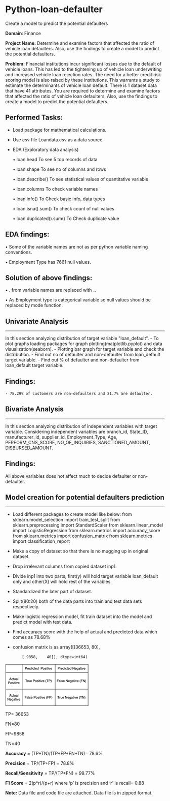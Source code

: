 # Python-loan-defaulter
Create a model to predict the potential defaulters

 **Domain**: Finance

 **Project Name:** Determine and examine factors that affected the ratio of vehicle loan defaulters. Also, use the findings to create a model to predict the potential defaulters.

 **Problem:** Financial institutions incur significant losses due to the default of vehicle loans. This has led to the tightening up of vehicle loan underwriting and increased vehicle loan rejection rates.
The need for a better credit risk scoring model is also raised by these institutions. This warrants a study to estimate the determinants of vehicle loan default.
There is 1 dataset data that have 41 attributes.
You are required to determine and examine factors that affected the ratio of vehicle loan defaulters. Also, use the findings to create a model to predict the potential defaulters.

## **Performed Tasks:**
 - Load package for mathematical calculations.
 - Use csv file Loandata.csv as a data source
 - EDA (Exploratory data analysis)
   
   •	loan.head  To see 5 top records of data
   
   •	loan.shape To see no of columns and rows
   
   •	loan.describe() To see statistical values of quantitative variable
   
   •	loan.columns To check variable names
   
   •	loan.info() To Check basic info, data types
   
   •	loan.isna().sum() To check count of null values
   
   •	loan.duplicated().sum() To Check duplicate value

## EDA findings:
   •	Some of the variable names are not as per python variable naming conventions.
   
   •	Employment Type has 7661 null values.
## Solution of above findings:
   •	. from variable names are replaced with _.
   
   •	As Employment type is categorical variable so null values should be replaced by mode function.

## Univariate Analysis
***********************
In this section analyzing distribution of target variable "loan_default".
    - To plot graphs loading packages for graph plotting(matplotlib.pyplot) and data visualization(seaborn).
    - Plotting bar graph for target variable and check the distribution.
    - Find out no of defaulter and non-defaulter from loan_default target variable.
    - Find out % of defaulter and non-defaulter from loan_default target variable.
## Findings:
    - 78.29% of customers are non-defaulters and 21.7% are defaulter.
    
## Bivariate Analysis
***********************
In this section analyzing distribution of independent variables with target variable.
Considering independent variables are branch_id, State_ID, manufacturer_id, supplier_id, Employment_Type, Age, PERFORM_CNS_SCORE, NO_OF_INQUIRIES, SANCTIONED_AMOUNT, DISBURSED_AMOUNT.
## Findings:
All above variables does not affect much to decide defaulter or non-defaulter.

## Model creation for potential defaulters prediction
******************************************************
 - Load different packages to create model like below:
from sklearn.model_selection import train_test_split
from sklearn.preprocessing import StandardScaler
from sklearn.linear_model import LogisticRegression
from sklearn.metrics import accuracy_score
from sklearn.metrics import confusion_matrix
from sklearn.metrics import classification_report

 - Make a copy of dataset so that there is no mugging up in original dataset.
 - Drop irrelevant columns from copied dataset inp1.
 - Divide inp1 into two parts, first(y) will hold target variable loan_default only and other(X) will hold rest of the variables.
 - Standardized the later part of dataset.
 - Split(80:20) both of the data parts into train and test data sets respectively.
 - Make logistic regression model, fit train dataset into the model and predict model with test data.
 - Find accuracy score with the help of actual and predicted data which comes as 78.68%
 - confusion matrix is as
     array([[36653,    80],
   
           [ 9858,    40]], dtype=int64)

![alt text](https://github.com/AnubhaRanjan/Python-loan-defaulter/blob/main/confusion%20matrix%20pic.png)


TP= 36653

FN=80

FP=9858

TN=40

**Accuracy** = (TP+TN)/(TP+FP+FN+TN)= 78.6%

**Precision** = TP/(TP+FP) = 78.8%

**Recall/Sensitivity** = TP/(TP+FN) = 99.77%

**F1 Score** = 2(p*r)/(p+r) where ‘p’ is precision and ‘r’ is recall= 0.88

**Note:** Data file and code file are attached. Data file is in zipped format.


